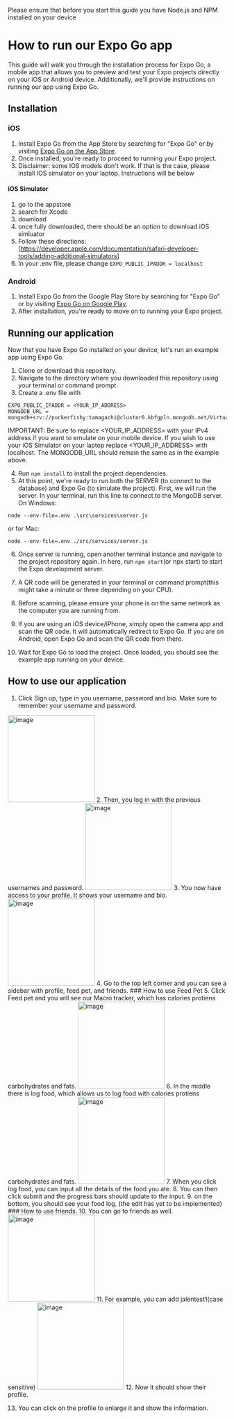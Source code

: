 Please ensure that before you start this guide you have Node.js and NPM installed on your device
# How to run our Expo Go app

This guide will walk you through the installation process for Expo Go, a mobile app that allows you to preview and test your Expo projects directly on your iOS or Android device. Additionally, we'll provide instructions on running our app using Expo Go.

## Installation

### iOS

1. Install Expo Go from the App Store by searching for "Expo Go" or by visiting [Expo Go on the App Store](https://apps.apple.com/us/app/expo-go/id982107779).
2. Once installed, you're ready to proceed to running your Expo project.
3. Disclaimer: some IOS models don't work. If that is the case, please install IOS simulator on your laptop. Instructions will be below
#### iOS Simulator 
1) go to the appstore
2) search for Xcode
3) download
4) once fully downloaded, there should be an option to download iOS simluator
5) Follow these directions: [https://developer.apple.com/documentation/safari-developer-tools/adding-additional-simulators]
6) In your .env file, please change `EXPO_PUBLIC_IPADDR = localhost`

### Android

1. Install Expo Go from the Google Play Store by searching for "Expo Go" or by visiting [Expo Go on Google Play](https://play.google.com/store/apps/details?id=host.exp.exponent).
2. After installation, you're ready to move on to running your Expo project.

## Running our application

Now that you have Expo Go installed on your device, let's run an example app using Expo Go.

1. Clone or download this repository.
2. Navigate to the directory where you downloaded this repository using your terminal or command prompt.
3. Create a .env file with 
```
EXPO_PUBLIC_IPADDR = <YOUR_IP_ADDRESS>
MONGODB_URL = mongodb+srv://puckerfishy:tamagachi@cluster0.kbfgpln.mongodb.net/VirtualPetDatabase
```
IMPORTANT: Be sure to replace <YOUR_IP_ADDRESS> with your IPv4 address if you want to emulate on your mobile device. If you wish to use your iOS Simulator on your laptop replace <YOUR_IP_ADDRESS> with localhost. The MONGODB_URL should remain the same as in the example above. 

4. Run `npm install` to install the project dependencies.
5. At this point, we're ready to run both the SERVER (to connect to the database) and Expo Go (to simulate the project). 
First, we will run the server. In your terminal, run this line to connect to the MongoDB server.
  On Windows:
  ```
  node --env-file=.env .\src\services\server.js
  ```
  or for Mac:
  ```
  node --env-file=.env ./src/services/server.js
  ```

6. Once server is running, open another terminal instance and navigate to the project repository again. In here, run `npm start`(or npx start) to start the Expo development server.

7. A QR code will be generated in your terminal or command prompt(this might take a minute or three depending on your CPU).
8. Before scanning, please ensure your phone is on the same network as the computer you are running from.
9. If you are using an iOS device/iPhone, simply open the camera app and scan the QR code. It will automatically redirect to Expo Go.
   If you are on Android, open Expo Go and scan the QR code from there.
12. Wait for Expo Go to load the project. Once loaded, you should see the example app running on your device.

## How to use our application
1. Click Sign up, type in you username, password and bio. Make sure to remember your username and password.
<img src="images/IMG_4431.PNG" alt="image" width="200" height="auto">
2. Then, you log in with the previous usernames and password.
<img src="images/IMG_4432.PNG" alt="image" width="200" height="auto">
3. You now have access to your profile. It shows your username and bio.
<img src="images/IMG_4433.PNG" alt="image" width="200" height="auto">
4. Go to the top left corner and you can see a sidebar with profile, feed pet, and friends.
### How to use Feed Pet
5. Click Feed pet and you will see our Macro tracker, which has calories protiens carbohydrates and fats.
<img src="images/IMG_4434.PNG" alt="image" width="200" height="auto">
6. In the middle there is log food, which allows us to log food with calories protiens carbohydrates and fats.
<img src="images/IMG_4435.PNG" alt="image" width="200" height="auto">
7. When you click log food, you can input all the details of the food you ate.
8. You can then click submit and the progress bars should update to the input.
9. on the bottom, you should see your food log. (the edit has yet to be implemented)
### How to use friends.
10. You can go to friends as well.
<img src="images/IMG_4436.jpg" alt="image" width="200" height="auto">
11. For example, you can add jalentest1(case sensitive)
<img src="images/IMG_4437.jpg" alt="image" width="200" height="auto">
12. Now it should show their profile.

13. You can click on the profile to enlarge it and show the information. 
